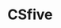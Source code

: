 ---
layout: home

title: CSfive
titleTemplate: Composing Programs

hero:
  name: Composing Programs
  tagline: 计算机的构造与解释 - Python 版的中文翻译
  actions:
    - theme: brand
      text: 开始阅读
      link: /sicp-python/intro
  image:
    src: /logo.svg
    alt: logo
---